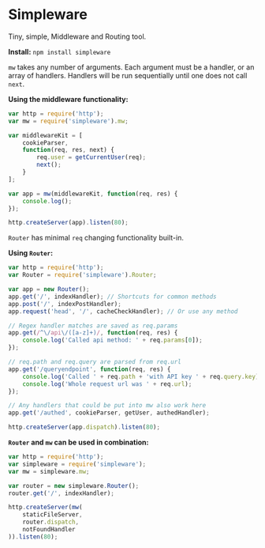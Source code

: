 Simpleware
==========

Tiny, simple, Middleware and Routing tool.

**Install:** `npm install simpleware`

`mw` takes any number of arguments. Each argument must be a handler, or an array of handlers. Handlers will be run sequentially until one does not call `next`.

**Using the middleware functionality:**
```javascript
var http = require('http');
var mw = require('simpleware').mw;

var middlewareKit = [
	cookieParser,
	function(req, res, next) {
		req.user = getCurrentUser(req);
		next();
	}
];

var app = mw(middlewareKit, function(req, res) {
	console.log();
});

http.createServer(app).listen(80);
```

`Router` has minimal `req` changing functionality built-in.

**Using `Router`:**
```javascript
var http = require('http');
var Router = require('simpleware').Router;

var app = new Router();
app.get('/', indexHandler); // Shortcuts for common methods
app.post('/', indexPostHandler);
app.request('head', '/', cacheCheckHandler); // Or use any method

// Regex handler matches are saved as req.params
app.get(/^\/api\/([a-z]+)/, function(req, res) {
	console.log('Called api method: ' + req.params[0]);
});

// req.path and req.query are parsed from req.url
app.get('/queryendpoint', function(req, res) {
	console.log('Called ' + req.path + 'with API key ' + req.query.key);
	console.log('Whole request url was ' + req.url);
});

// Any handlers that could be put into mw also work here
app.get('/authed', cookieParser, getUser, authedHandler);

http.createServer(app.dispatch).listen(80);
```


**`Router` and `mw` can be used in combination:**
```javascript
var http = require('http');
var simpleware = require('simpleware');
var mw = simpleware.mw;

var router = new simpleware.Router();
router.get('/', indexHandler);

http.createServer(mw(
	staticFileServer,
	router.dispatch,
	notFoundHandler
)).listen(80);
```
